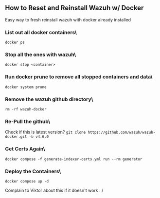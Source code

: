 ## How to Reset and Reinstall Wazuh w/ Docker ##
Easy way to fresh reinstall wazuh with docker already installed
### List out all docker containers\
``` docker ps ```

### Stop all the ones with wazuh\
``` docker stop <container> ```

### Run docker prune to remove all stopped containers and data\
``` docker system prune ```

### Remove the wazuh github directory\
``` rm -rf wazuh-docker ```

### Re-Pull the github\
Check if this is latest version?
```git clone https://github.com/wazuh/wazuh-docker.git -b v4.6.0 ```

### Get Certs Again\
```docker compose -f generate-indexer-certs.yml run --rm generator ```

### Deploy the Containers\
``` docker compose up -d ```

Complain to Viktor about this if it doesn't work : /
